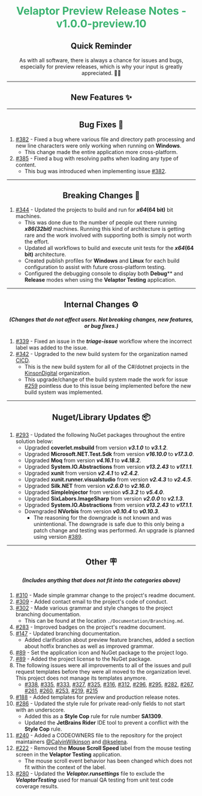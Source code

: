 <h1 align="center" style='color:mediumseagreen;font-weight:bold'>
    Velaptor Preview Release Notes - v1.0.0-preview.10
</h1>

<h2 align="center" style='font-weight:bold'>Quick Reminder</h2>

<div align="center">

As with all software, there is always a chance for issues and bugs, especially for preview releases, which is why your input is greatly appreciated. 🙏🏼
</div>

---

<h2 style="font-weight:bold" align="center">New Features ✨</h2>

---

<h2 style="font-weight:bold" align="center">Bug Fixes 🐛</h2>

1. [#382](https://github.com/KinsonDigital/Velaptor/issues/382) - Fixed a bug where various file and directory path processing and new line characters were only working when running on **Windows**.
   - This change made the entire application more cross-platform.
2. [#385](https://github.com/KinsonDigital/Velaptor/issues/385) - Fixed a bug with resolving paths when loading any type of content.
   - This bug was introduced when implementing issue [#382](https://github.com/KinsonDigital/Velaptor/issues/382).

---

<h2 style="font-weight:bold" align="center">Breaking Changes 🧨</h2>

1. [#344](https://github.com/KinsonDigital/Velaptor/issues/344) - Updated the projects to build and run for **_x64_(64 bit)** bit machines.
   - This was done due to the number of people out there running **_x86(32bit)_** machines.  Running this kind of architecture is getting rare and the work involved with supporting both is simply not worth the effort.
   - Updated all workflows to build and execute unit tests for the **_x64_(64 bit)** architecture.
   - Created publish profiles for **Windows** and **Linux** for each build configuration to assist with future cross-platform testing.
   - Configured the debugging console to display both **Debug**** and **Release** modes when using the **Velaptor Testing** application.

---

<h2 style="font-weight:bold" align="center">Internal Changes ⚙️</h2>
<h5 align="center">(Changes that do not affect users.  Not breaking changes, new features, or bug fixes.)</h5>

1. [#339](https://github.com/KinsonDigital/Velaptor/issues/339) - Fixed an issue in the **_triage-issue_** workflow where the incorrect label was added to the issue.
2. [#342](https://github.com/KinsonDigital/Velaptor/issues/342) - Upgraded to the new build system for the organization named [CICD](https://github.com/CICD).
   - This is the new build system for all of the C#/dotnet projects in the [KinsonDigital](https://github.com/KinsonDigital) organization.
   - This upgrade/change of the build system made the work for issue [#259](https://github.com/KinsonDigital/Velaptor/issues/259) pointless due to this issue being implemented before the new build system was implemented.

---

<h2 style="font-weight:bold" align="center">Nuget/Library Updates 📦</h2>

1. [#293](https://github.com/KinsonDigital/Velaptor/issues/293) - Updated the following NuGet packages throughout the entire solution below:
   - Upgraded **coverlet.msbuild** from version **_v3.1.0_** to **_v3.1.2_**.
   - Upgraded **Microsoft.NET.Test.Sdk** from version **_v16.10.0_** to **_v17.3.0_**.
   - Upgraded **Moq** from version **_v4.16.1_** to **_v4.18.2_**.
   - Upgraded **System.IO.Abstractions** from version **_v13.2.43_** to **_v17.1.1_**.
   - Upgraded **xunit** from version **_v2.4.1_** to **_v2.4.2_**.
   - Upgraded **xunit.runner.visualstudio** from version **_v2.4.3_** to **_v2.4.5_**.
   - Upgraded **Silk.NET** from version **_v2.6.0_** to **_v2.16.0_**.
   - Upgraded **SimpleInjector** from version **_v5.3.2_** to **_v5.4.0_**.
   - Upgraded **SixLabors.ImageSharp** from version **_v2.0.0_** to **_v2.1.3_**.
   - Upgraded **System.IO.Abstractions** from version **_v13.2.43_** to **_v17.1.1_**.
   - Downgraded **NVorbis** from version **_v0.10.4_** to **_v0.10.3_**.
     - The reasoning for the downgrade is not known and was unintentional.  The downgrade is safe due to this only being a patch change and testing was performed.  An upgrade is planned using version [#389](https://github.com/KinsonDigital/Velaptor/issues/389).

---

<h2 style="font-weight:bold" align="center">Other 🪧</h2>
<h5 align="center">(Includes anything that does not fit into the categories above)</h5>

1. [#310](https://github.com/KinsonDigital/Velaptor/issues/310) - Made simple grammar change to the project's readme document.
2. [#309](https://github.com/KinsonDigital/Velaptor/issues/309) - Added contact email to the project's code of conduct.
3. [#302](https://github.com/KinsonDigital/Velaptor/issues/302) - Made various grammar and style changes to the project branching documentation.
   - This can be found at the location `./Documentation/Branching.md`.
4. [#283](https://github.com/KinsonDigital/Velaptor/issues/283) - Improved badges on the project's readme document.
5. [#147](https://github.com/KinsonDigital/Velaptor/issues/147) - Updated branching documentation.
   - Added clarification about preview feature branches, added a section about hotfix branches as well as improved grammar.
6. [#89](https://github.com/KinsonDigital/Velaptor/issues/89) - Set the application icon and NuGet package to the project logo.
7. [#89](https://github.com/KinsonDigital/Velaptor/issues/89) - Added the project license to the NuGet package.
8. The following issues were all improvements to all of the issues and pull request templates before they were all moved to the organization level.  This project does not manage its templates anymore.
   - [#338](https://github.com/KinsonDigital/Velaptor/issues/338), [#335](https://github.com/KinsonDigital/Velaptor/issues/335), [#333](https://github.com/KinsonDigital/Velaptor/issues/333), [#327](https://github.com/KinsonDigital/Velaptor/issues/327), [#325](https://github.com/KinsonDigital/Velaptor/issues/325), [#316](https://github.com/KinsonDigital/Velaptor/issues/316), [#312](https://github.com/KinsonDigital/Velaptor/issues/312), [#296](https://github.com/KinsonDigital/Velaptor/issues/296), [#295](https://github.com/KinsonDigital/Velaptor/issues/295), [#282](https://github.com/KinsonDigital/Velaptor/issues/282), [#267](https://github.com/KinsonDigital/Velaptor/issues/267), [#261](https://github.com/KinsonDigital/Velaptor/issues/261), [#260](https://github.com/KinsonDigital/Velaptor/issues/260), [#253](https://github.com/KinsonDigital/Velaptor/issues/253), [#219](https://github.com/KinsonDigital/Velaptor/issues/219), [#215](https://github.com/KinsonDigital/Velaptor/issues/215)
9. [#188](https://github.com/KinsonDigital/Velaptor/issues/188) - Added templates for preview and production release notes.
10. [#286](https://github.com/KinsonDigital/Velaptor/issues/286) - Updated the style rule for private read-only fields to not start with an underscore.
    - Added this as a **Style Cop** rule for rule number **SA1309**.
    - Updated the **JetBrains Rider** IDE tool to prevent a conflict with the **Style Cop** rule.
11. [#240](https://github.com/KinsonDigital/Velaptor/issues/240) - Added a CODEOWNERS file to the repository for the project maintainers [@CalvinWilkinson](https://github.com/CalvinWilkinson/CalvinWilkinson) and [@kselena](https://github.com/kselena/kselena).
12. [#222](https://github.com/KinsonDigital/Velaptor/issues/222) - Removed the **Mouse Scroll Speed** label from the mouse testing screen in the **Velaptor Testing** application.
    - The mouse scroll event behavior has been changed which does not fit within the context of the label.
13. [#280](https://github.com/KinsonDigital/Velaptor/issues/280) - Updated the **_Velaptor.runsettings_** file to exclude the **_VelaptorTesting_** used for manual QA testing from unit test code coverage results.
